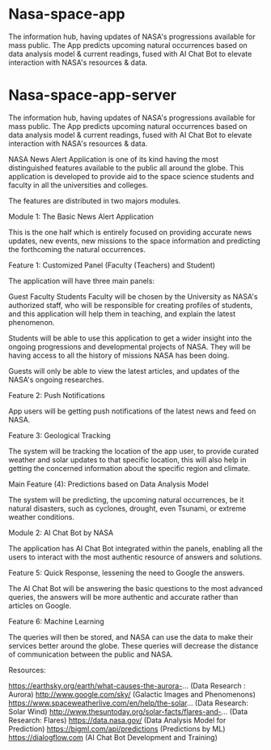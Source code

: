 # Nasa-space-app
The information hub, having updates of NASA's progressions available for mass public. The App predicts upcoming natural occurrences based on data analysis model &amp; current readings, fused with AI Chat Bot to elevate interaction with NASA's resources &amp; data.

# Nasa-space-app-server
The information hub, having updates of NASA's progressions available for mass public. The App predicts upcoming natural occurrences based on data analysis model &amp; current readings, fused with AI Chat Bot to elevate interaction with NASA's resources &amp; data.

​NASA News Alert Application is one of its kind having the most distinguished features available to the public all around the globe. This application is developed to provide aid to the space science students and faculty in all the universities and colleges. 

The features are distributed in two majors modules. 

Module 1: The Basic News Alert Application 

This is the one half which is entirely focused on providing accurate news updates, new events, new missions to the space information and predicting the forthcoming the natural occurrences. 

Feature 1: Customized Panel (Faculty (Teachers) and Student) 

​The application will have three main panels: 

​​Guest 
Faculty 
Students 
Faculty will be chosen by the University as NASA's authorized staff, who will be responsible for creating profiles of students, and this application will help them in teaching, and explain the latest phenomenon.  

Students will be able to use this application to get a wider insight into the ongoing progressions and developmental projects of NASA. They will be having access to all the history of missions NASA has been doing. 

Guests will only be able to view the latest articles, and updates of the NASA's ongoing researches. 

Feature 2: Push Notifications 

App users will be getting push notifications of the latest news and feed on NASA.​ 

Feature 3: Geological Tracking 

The system will be tracking the location of the app user, to provide curated weather and solar updates to that specific location, this will also help in getting the concerned information about the specific region and climate. 

Main Feature (4): Predictions based on Data Analysis Model 

The system will be predicting, the upcoming natural occurrences, be it natural disasters, such as cyclones, drought, even Tsunami, or extreme weather conditions. 

Module 2: AI Chat Bot by NASA​​ 

​The application has AI Chat Bot integrated within the panels, enabling all the users to interact with the most authentic resource of answers and solutions. 

Feature 5: Quick Response, lessening the need to Google the answers. 

The AI Chat Bot will be answering the basic questions to the most advanced queries, the answers will be more authentic and accurate rather than articles on Google. 

Feature 6: Machine Learning 

The queries will then be stored, and NASA can use the data to make their services better around the globe. These queries will decrease the distance of communication between the public and NASA. 

Resources:​ 

https://earthsky.org/earth/what-causes-the-aurora-... (Data Research : Aurora)
http://www.google.com/sky/ (Galactic Images and Phenomenons)
https://www.spaceweatherlive.com/en/help/the-solar... (Data  Research: Solar Wind)
http://www.thesuntoday.org/solar-facts/flares-and-... (Data Research: Flares)
https://data.nasa.gov/ (Data Analysis Model for Prediction)
https://bigml.com/api/predictions (Predictions by ML)
https://dialogflow.com (AI Chat Bot Development and Training)
